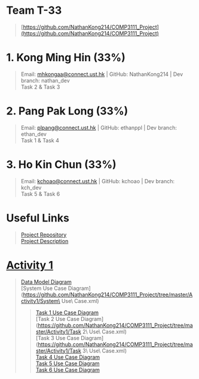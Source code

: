 # Team T-33

> [https://github.com/NathanKong214/COMP3111_Project](https://github.com/NathanKong214/COMP3111_Project)

# 1. Kong Ming Hin (33%)
> Email: mhkongaa@connect.ust.hk | GitHub: NathanKong214 | Dev branch: nathan_dev  
> Task 2 & Task 3

# 2. Pang Pak Long (33%)
> Email: plpang@connect.ust.hk | GitHub: ethanppl | Dev branch: ethan_dev  
> Task 1 & Task 4

# 3. Ho Kin Chun (33%)
> Email: kchoao@connect.ust.hk | GitHub: kchoao | Dev branch:  kch_dev  
> Task 5 & Task 6


# Useful Links

> [Project Repository](https://github.com/NathanKong214/COMP3111_Project/)  
> [Project Description](https://course.cse.ust.hk/comp3111/Project/comp3111_project_s2020.pdf)  

# [Activity 1](https://github.com/NathanKong214/COMP3111_Project/tree/master/Activity1)

> [Data Model Diagram](https://github.com/NathanKong214/COMP3111_Project/tree/master/Activity1/)  
> [System Use Case Diagram](https://github.com/NathanKong214/COMP3111_Project/tree/master/Activity1/System\ Use\ Case.xml)  
>> [Task 1 Use Case Diagram](https://github.com/NathanKong214/COMP3111_Project/tree/master/Activity1/)  
>> [Task 2 Use Case Diagram](https://github.com/NathanKong214/COMP3111_Project/tree/master/Activity1/Task 2\ Use\ Case.xml)  
>> [Task 3 Use Case Diagram](https://github.com/NathanKong214/COMP3111_Project/tree/master/Activity1/Task 3\ Use\ Case.xml)  
>> [Task 4 Use Case Diagram](https://github.com/NathanKong214/COMP3111_Project/tree/master/Activity1/)  
>> [Task 5 Use Case Diagram](https://github.com/NathanKong214/COMP3111_Project/tree/master/Activity1/)  
>> [Task 6 Use Case Diagram](https://github.com/NathanKong214/COMP3111_Project/tree/master/Activity1/)  
